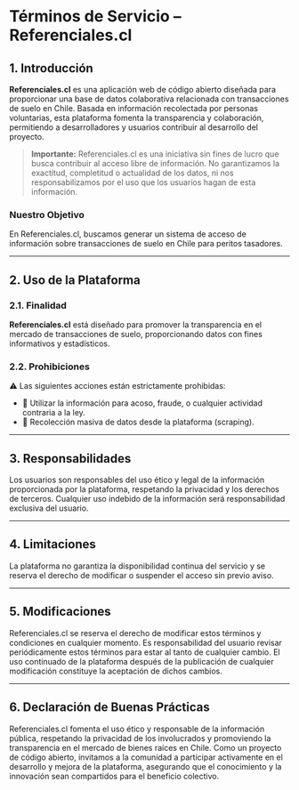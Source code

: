 # Términos de Servicio – Referenciales.cl

## 1. Introducción

**Referenciales.cl** es una aplicación web de código abierto diseñada para proporcionar una base de datos colaborativa relacionada con transacciones de suelo en Chile. Basada en información recolectada por personas voluntarias, esta plataforma fomenta la transparencia y colaboración, permitiendo a desarrolladores y usuarios contribuir al desarrollo del proyecto.

> **Importante:** Referenciales.cl es una iniciativa sin fines de lucro que busca contribuir al acceso libre de información. No garantizamos la exactitud, completitud o actualidad de los datos, ni nos responsabilizamos por el uso que los usuarios hagan de esta información.

### Nuestro Objetivo
En Referenciales.cl, buscamos generar un sistema de acceso de información sobre transacciones de suelo en Chile para peritos tasadores.

---

## 2. Uso de la Plataforma

### 2.1. Finalidad
**Referenciales.cl** está diseñado para promover la transparencia en el mercado de transacciones de suelo, proporcionando datos con fines informativos y estadísticos.

### 2.2. Prohibiciones
⚠️ Las siguientes acciones están estrictamente prohibidas:
* 🚫 Utilizar la información para acoso, fraude, o cualquier actividad contraria a la ley.
* 🚫 Recolección masiva de datos desde la plataforma (scraping).

---

## 3. Responsabilidades

Los usuarios son responsables del uso ético y legal de la información proporcionada por la plataforma, respetando la privacidad y los derechos de terceros. Cualquier uso indebido de la información será responsabilidad exclusiva del usuario.

---

## 4. Limitaciones

La plataforma no garantiza la disponibilidad continua del servicio y se reserva el derecho de modificar o suspender el acceso sin previo aviso.

---

## 5. Modificaciones

Referenciales.cl se reserva el derecho de modificar estos términos y condiciones en cualquier momento. Es responsabilidad del usuario revisar periódicamente estos términos para estar al tanto de cualquier cambio. El uso continuado de la plataforma después de la publicación de cualquier modificación constituye la aceptación de dichos cambios.

---

## 6. Declaración de Buenas Prácticas

Referenciales.cl fomenta el uso ético y responsable de la información pública, respetando la privacidad de los involucrados y promoviendo la transparencia en el mercado de bienes raíces en Chile. Como un proyecto de código abierto, invitamos a la comunidad a participar activamente en el desarrollo y mejora de la plataforma, asegurando que el conocimiento y la innovación sean compartidos para el beneficio colectivo.
